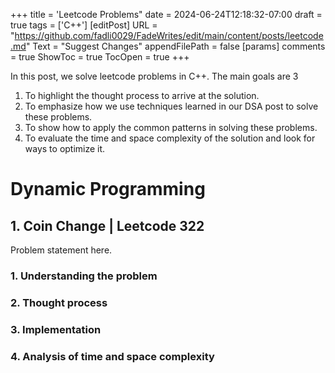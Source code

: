 +++
title = 'Leetcode Problems"
date = 2024-06-24T12:18:32-07:00
draft = true
tags = ['C++']
[editPost]
    URL = "https://github.com/fadli0029/FadeWrites/edit/main/content/posts/leetcode.md"
    Text = "Suggest Changes"
    appendFilePath = false
[params]
    comments = true
    ShowToc = true
    TocOpen = true
+++

In this post, we solve leetcode problems in C++. The main goals are 3
1. To highlight the thought process to arrive at the solution.
2. To emphasize how we use techniques learned in our DSA post to solve these problems.
3. To show how to apply the common patterns in solving these problems.
4. To evaluate the time and space complexity of the solution and look for ways to optimize it.

# Dynamic Programming
## 1. Coin Change | Leetcode 322
Problem statement here.
### 1. Understanding the problem
### 2. Thought process
### 3. Implementation
### 4. Analysis of time and space complexity

